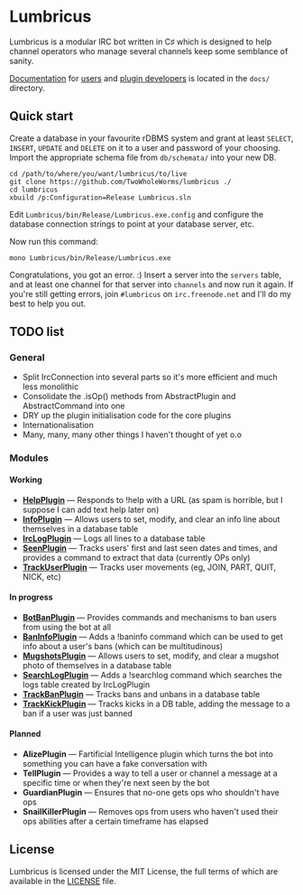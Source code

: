 # Lumbricus

Lumbricus is a modular IRC bot written in C♯ which is designed to help channel
operators who manage several channels keep some semblance of sanity.

[Documentation](docs/index.md) for [users](docs/users.md) and
[plugin developers](docs/plugin_development.md) is located in the `docs/`
directory.

## Quick start

Create a database in your favourite rDBMS system and grant at least `SELECT`,
`INSERT`, `UPDATE` and `DELETE` on it to a user and password of your choosing.
Import the appropriate schema file from `db/schemata/` into your new DB.

    cd /path/to/where/you/want/lumbricus/to/live
    git clone https://github.com/TwoWholeWorms/lumbricus ./
    cd lumbricus
    xbuild /p:Configuration=Release Lumbricus.sln

Edit `Lumbricus/bin/Release/Lumbricus.exe.config` and configure the database
connection strings to point at your database server, etc.

Now run this command:

    mono Lumbricus/bin/Release/Lumbricus.exe

Congratulations, you got an error. :) Insert a server into the `servers` table,
and at least one channel for that server into `channels` and now run it again.
If you're still getting errors, join `#lumbricus` on `irc.freenode.net` and I'll
do my best to help you out.

## TODO list

### General

* Split IrcConnection into several parts so it's more efficient and much less monolithic
* Consolidate the .isOp() methods from AbstractPlugin and AbstractCommand into one
* DRY up the plugin initialisation code for the core plugins
* Internationalisation
* Many, many, many other things I haven't thought of yet o.o

### Modules

#### Working

* **[HelpPlugin](Plugins/HelpPlugin)** — Responds to !help with a URL (as spam is horrible, but I suppose I can add text help later on)
* **[InfoPlugin](Plugins/InfoPlugin)** — Allows users to set, modify, and clear an info line about themselves in a database table
* **[IrcLogPlugin](Plugins/IrcLogPlugin)** — Logs all lines to a database table
* **[SeenPlugin](Plugins/SeenPlugin)** — Tracks users' first and last seen dates and times, and provides a command to extract that data (currently OPs only)
* **[TrackUserPlugin](Plugins/TrackUserPlugin)** — Tracks user movements (eg, JOIN, PART, QUIT, NICK, etc)

#### In progress

* **[BotBanPlugin](Plugins/BotBanPlugin)** — Provides commands and mechanisms to ban users from using the bot at all
* **[BanInfoPlugin](Plugins/BanInfoPlugin)** — Adds a !baninfo command which can be used to get info about a user's bans (which can be multitudinous)
* **[MugshotsPlugin](Plugins/MugshotsPlugin)** — Allows users to set, modify, and clear a mugshot photo of themselves in a database table
* **[SearchLogPlugin](Plugins/SearchLogPlugin)** — Adds a !searchlog command which searches the logs table created by IrcLogPlugin
* **[TrackBanPlugin](Plugins/TrackBanPlugin)** — Tracks bans and unbans in a database table
* **[TrackKickPlugin](Plugins/TrackKickPlugin)** — Tracks kicks in a DB table, adding the message to a ban if a user was just banned

#### Planned

* **AlizePlugin** — Fartificial Intelligence plugin which turns the bot into something you can have a fake conversation with
* **TellPlugin** — Provides a way to tell a user or channel a message at a specific time or when they're next seen by the bot
* **GuardianPlugin** — Ensures that no-one gets ops who shouldn't have ops
* **SnailKillerPlugin** — Removes ops from users who haven't used their ops abilities after a certain timeframe has elapsed

## License

Lumbricus is licensed under the MIT License, the full terms of which are
available in the [LICENSE](LICENSE) file.
